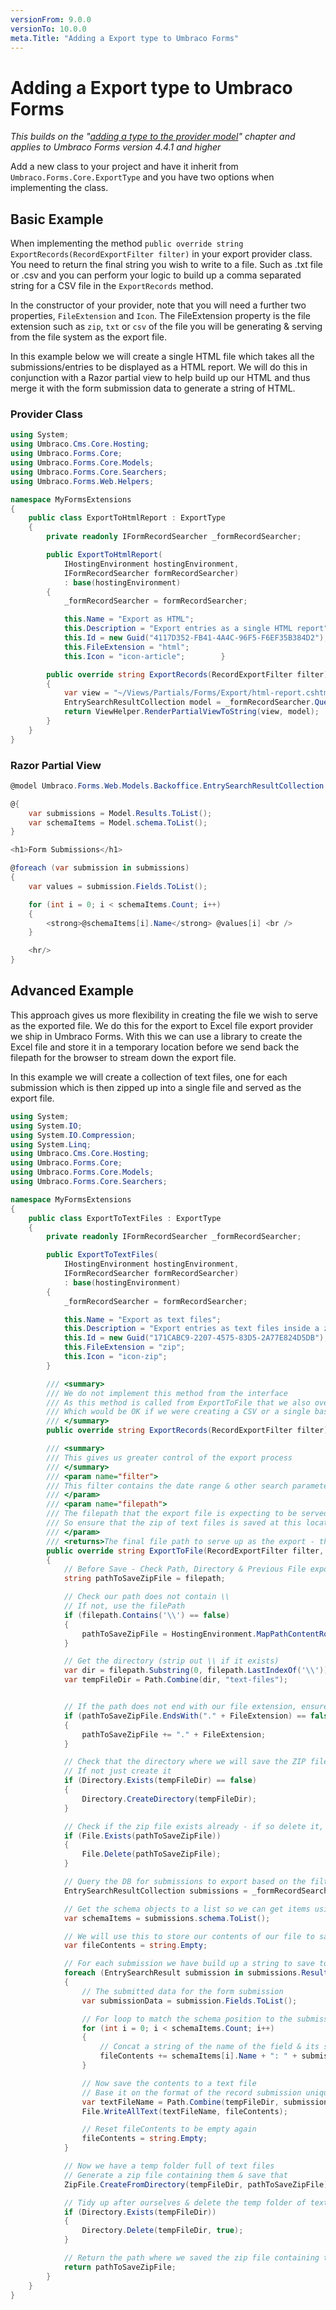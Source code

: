 ```yaml
---
versionFrom: 9.0.0
versionTo: 10.0.0
meta.Title: "Adding a Export type to Umbraco Forms"
---
```


# Adding a Export type to Umbraco Forms
*This builds on the "[adding a type to the provider model](Adding-a-Type.md)" chapter and applies to Umbraco Forms version 4.4.1 and higher*

Add a new class to your project and have it inherit from `Umbraco.Forms.Core.ExportType` and you have two options when implementing the class.

## Basic Example
When implementing the method `public override string ExportRecords(RecordExportFilter filter)` in your export provider class. You need to return the final string you wish to write to a file. Such as .txt file or .csv and you can perform your logic to build up a comma separated string for a CSV file in the `ExportRecords` method.

In the constructor of your provider, note that you will need a further two properties, `FileExtension` and `Icon`. The FileExtension property is the file extension such as `zip`, `txt` or `csv` of the file you will be generating & serving from the file system as the export file.

In this example below we will create a single HTML file which takes all the submissions/entries to be displayed as a HTML report. We will do this in conjunction with a Razor partial view to help build up our HTML and thus merge it with the form submission data to generate a string of HTML.

### Provider Class

```csharp
using System;
using Umbraco.Cms.Core.Hosting;
using Umbraco.Forms.Core;
using Umbraco.Forms.Core.Models;
using Umbraco.Forms.Core.Searchers;
using Umbraco.Forms.Web.Helpers;

namespace MyFormsExtensions
{
    public class ExportToHtmlReport : ExportType
    {
        private readonly IFormRecordSearcher _formRecordSearcher;

        public ExportToHtmlReport(
            IHostingEnvironment hostingEnvironment,
            IFormRecordSearcher formRecordSearcher)
            : base(hostingEnvironment)
        {
            _formRecordSearcher = formRecordSearcher;

            this.Name = "Export as HTML";
            this.Description = "Export entries as a single HTML report";
            this.Id = new Guid("4117D352-FB41-4A4C-96F5-F6EF35B384D2");
            this.FileExtension = "html";
            this.Icon = "icon-article";        }

        public override string ExportRecords(RecordExportFilter filter)
        {
            var view = "~/Views/Partials/Forms/Export/html-report.cshtml";
            EntrySearchResultCollection model = _formRecordSearcher.QueryDataBase(filter);
            return ViewHelper.RenderPartialViewToString(view, model);
        }
    }
}
```

### Razor Partial View

```csharp
@model Umbraco.Forms.Web.Models.Backoffice.EntrySearchResultCollection

@{
    var submissions = Model.Results.ToList();
    var schemaItems = Model.schema.ToList();
}

<h1>Form Submissions</h1>

@foreach (var submission in submissions)
{
    var values = submission.Fields.ToList();

    for (int i = 0; i < schemaItems.Count; i++)
    {
        <strong>@schemaItems[i].Name</strong> @values[i] <br />
    }

    <hr/>
}
```

## Advanced Example
This approach gives us more flexibility in creating the file we wish to serve as the exported file. We do this for the export to Excel file export provider we ship in Umbraco Forms. With this we can use a library to create the Excel file and store it in a temporary location before we send back the filepath for the browser to stream down the export file.

In this example we will create a collection of text files, one for each submission which is then zipped up into a single file and served as the export file.

```csharp
using System;
using System.IO;
using System.IO.Compression;
using System.Linq;
using Umbraco.Cms.Core.Hosting;
using Umbraco.Forms.Core;
using Umbraco.Forms.Core.Models;
using Umbraco.Forms.Core.Searchers;

namespace MyFormsExtensions
{
    public class ExportToTextFiles : ExportType
    {
        private readonly IFormRecordSearcher _formRecordSearcher;

        public ExportToTextFiles(
            IHostingEnvironment hostingEnvironment,
            IFormRecordSearcher formRecordSearcher)
            : base(hostingEnvironment)
        {
            _formRecordSearcher = formRecordSearcher;

            this.Name = "Export as text files";
            this.Description = "Export entries as text files inside a zip file";
            this.Id = new Guid("171CABC9-2207-4575-83D5-2A77E824D5DB");
            this.FileExtension = "zip";
            this.Icon = "icon-zip";
        }

        /// <summary>
        /// We do not implement this method from the interface
        /// As this method is called from ExportToFile that we also override here & is expecting the file contents as a string to be written as a stream to a file
        /// Which would be OK if we were creating a CSV or a single based file that can have a simple string written as a string such as one large HTML report or XML file perhaps
        /// </summary>
        public override string ExportRecords(RecordExportFilter filter) => throw new NotImplementedException();

        /// <summary>
        /// This gives us greater control of the export process
        /// </summary>
        /// <param name="filter">
        /// This filter contains the date range & other search parameters to limit the entries we are exporting
        /// </param>
        /// <param name="filepath">
        /// The filepath that the export file is expecting to be served from
        /// So ensure that the zip of text files is saved at this location
        /// </param>
        /// <returns>The final file path to serve up as the export - this is unlikely to change through the export logic</returns>
        public override string ExportToFile(RecordExportFilter filter, string filepath)
        {
            // Before Save - Check Path, Directory & Previous File export does not exist
            string pathToSaveZipFile = filepath;

            // Check our path does not contain \\
            // If not, use the filePath
            if (filepath.Contains('\\') == false)
            {
                pathToSaveZipFile = HostingEnvironment.MapPathContentRoot(filepath);
            }

            // Get the directory (strip out \\ if it exists)
            var dir = filepath.Substring(0, filepath.LastIndexOf('\\'));
            var tempFileDir = Path.Combine(dir, "text-files");


            // If the path does not end with our file extension, ensure it's added
            if (pathToSaveZipFile.EndsWith("." + FileExtension) == false)
            {
                pathToSaveZipFile += "." + FileExtension;
            }

            // Check that the directory where we will save the ZIP file temporarily exists
            // If not just create it
            if (Directory.Exists(tempFileDir) == false)
            {
                Directory.CreateDirectory(tempFileDir);
            }

            // Check if the zip file exists already - if so delete it, as we have a new update
            if (File.Exists(pathToSaveZipFile))
            {
                File.Delete(pathToSaveZipFile);
            }

            // Query the DB for submissions to export based on the filter
            EntrySearchResultCollection submissions = _formRecordSearcher.QueryDataBase(filter);

            // Get the schema objects to a list so we can get items using position index
            var schemaItems = submissions.schema.ToList();

            // We will use this to store our contents of our file to save as a text file
            var fileContents = string.Empty;

            // For each submission we have build up a string to save to a text file
            foreach (EntrySearchResult submission in submissions.Results)
            {
                // The submitted data for the form submission
                var submissionData = submission.Fields.ToList();

                // For loop to match the schema position to the submission data
                for (int i = 0; i < schemaItems.Count; i++)
                {
                    // Concat a string of the name of the field & its stored data
                    fileContents += schemaItems[i].Name + ": " + submissionData[i] + Environment.NewLine;
                }

                // Now save the contents to a text file
                // Base it on the format of the record submission unique id
                var textFileName = Path.Combine(tempFileDir, submission.UniqueId + ".txt");
                File.WriteAllText(textFileName, fileContents);

                // Reset fileContents to be empty again
                fileContents = string.Empty;
            }

            // Now we have a temp folder full of text files
            // Generate a zip file containing them & save that
            ZipFile.CreateFromDirectory(tempFileDir, pathToSaveZipFile);

            // Tidy up after ourselves & delete the temp folder of text files
            if (Directory.Exists(tempFileDir))
            {
                Directory.Delete(tempFileDir, true);
            }

            // Return the path where we saved the zip file containing the text files
            return pathToSaveZipFile;
        }
    }
}
```
